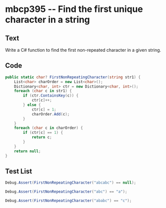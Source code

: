# mbcp395 -- Find the first unique character in a string

## Text

Write a C# function to find the first non-repeated character in a given string.

## Code

```csharp
public static char? FirstNonRepeatingCharacter(string str1) {
    List<char> charOrder = new List<char>();
    Dictionary<char, int> ctr = new Dictionary<char, int>();
    foreach (char c in str1) {
        if (ctr.ContainsKey(c)) {
            ctr[c]++;
        } else {
            ctr[c] = 1;
            charOrder.Add(c);
        }
    }
    foreach (char c in charOrder) {
        if (ctr[c] == 1) {
            return c;
        }
    }
    return null;
}
```

## Test List

```csharp
Debug.Assert(FirstNonRepeatingCharacter("abcabc") == null);
```

```csharp
Debug.Assert(FirstNonRepeatingCharacter("abc") == "a");
```

```csharp
Debug.Assert(FirstNonRepeatingCharacter("ababc") == "c");
```
